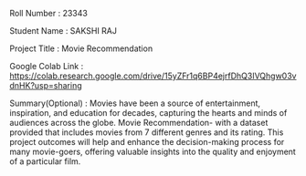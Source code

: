 Roll Number       :   23343

Student Name      :   SAKSHI RAJ

Project Title     :    Movie Recommendation

Google Colab Link :   https://colab.research.google.com/drive/15yZFr1q6BP4ejrfDhQ3IVQhgw03vdnHK?usp=sharing

Summary(Optional) :   Movies have been a source of entertainment, inspiration, and education for decades, capturing the hearts and minds of audiences across the globe.
Movie Recommendation- with a dataset provided that includes movies from 7 different genres and its rating. This project outcomes will help and enhance the decision-making process for many movie-goers, offering valuable insights into the quality and enjoyment of a particular film.


